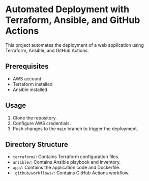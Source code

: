 # Automated Deployment with Terraform, Ansible, and GitHub Actions

This project automates the deployment of a web application using Terraform, Ansible, and GitHub Actions.

## Prerequisites

- AWS account
- Terraform installed
- Ansible installed

## Usage

1. Clone the repository.
2. Configure AWS credentials.
3. Push changes to the `main` branch to trigger the deployment.

## Directory Structure

- `terraform/`: Contains Terraform configuration files.
- `ansible/`: Contains Ansible playbook and inventory.
- `app/`: Contains the application code and Dockerfile.
- `.github/workflows/`: Contains GitHub Actions workflow.